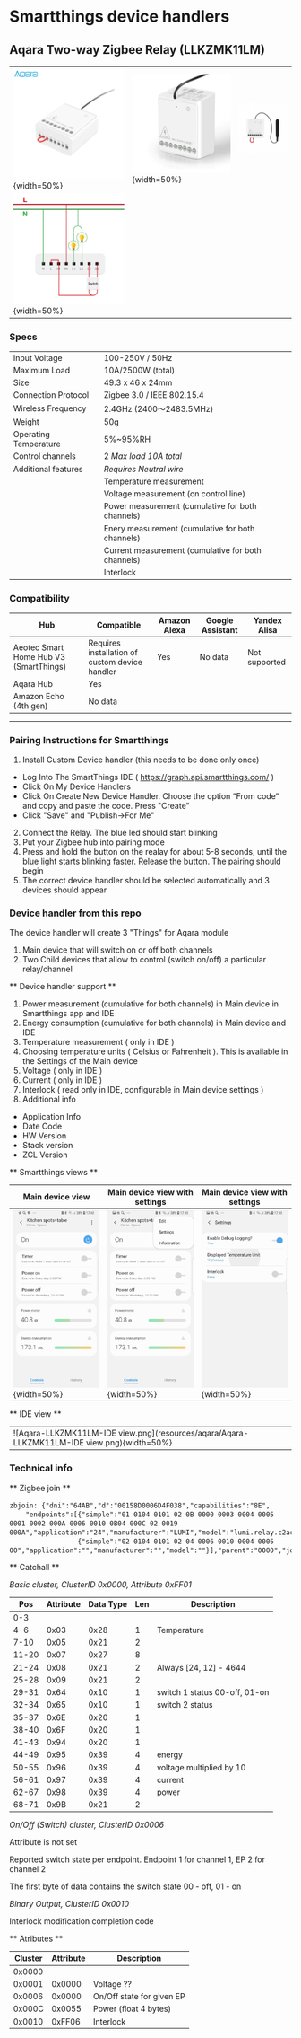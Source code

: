 # Smartthings device handlers

## Aqara Two-way Zigbee Relay (LLKZMK11LM)



|   |  |  |
|---|--|--|
|![Aqara-LLKZMK11LM-2.png](resources/aqara/Aqara-LLKZMK11LM-2.png){width=50%} | ![Aqara-LLKZMK11LM-1.png](resources/aqara/Aqara-LLKZMK11LM-1.png){width=50%} | ![Aqara-LLKZMK11LM-3.jpg](resources/aqara/Aqara-LLKZMK11LM-3.jpg) |
| ![Aqara-LLKZMK11LM-3-connection.png](resources/aqara/Aqara-LLKZMK11LM-3-connection.png){width=50%} | |




### Specs

|                       |                           |
|-----------------------|---------------------------|
| Input Voltage         | 100-250V / 50Hz           |
| Maximum Load          | 10A/2500W (total)         |
| Size                  | 49.3 x 46 x 24mm          |
| Connection Protocol   | Zigbee 3.0 / IEEE 802.15.4|
| Wireless Frequency    | 2.4GHz (2400～2483.5MHz)   |
| Weight                | 50g                       |
| Operating Temperature | 5%~95%RH                  |
| Control channels      | 2 *Max load 10A total*    |
| Additional features   | *Requires Neutral wire*   |
|                       | Temperature measurement   |
|                       | Voltage measurement (on control line)              |
|                       | Power measurement (cumulative for both channels)   |
|                       | Enery measurement (cumulative for both channels)   |
|                       | Current measurement (cumulative for both channels) |
|                       | Interlock |


### Compatibility
 |  Hub                                   | Compatible                                     | Amazon Alexa | Google Assistant | Yandex Alisa |
 |----------------------------------------|------------------------------------------------|--------------|------------------|--------------|
 | Aeotec Smart Home Hub V3 (SmartThings) | Requires installation of custom device handler | Yes          | No data          | Not supported|
 | Aqara Hub                              | Yes                                            |              |                  |              |
 | Amazon Echo (4th gen)                  | No data                                        |              |                  |              |
 

---

### Pairing Instructions for Smartthings
1. Install Custom Device handler  (this needs to be done only once)

* Log Into The SmartThings IDE ( https://graph.api.smartthings.com/ )  
* Click On My Device Handlers
* Click On Create New Device Handler. Choose the option “From code“ and copy and paste the code. Press "Create"
* Click "Save" and "Publish->For Me" 

2. Connect the Relay. The blue led should start blinking
3. Put your Zigbee hub into pairing mode
4. Press and hold the button on the realay for about 5-8 seconds, until the blue light starts blinking faster. Release the button. The pairing should begin
5. The correct device handler should be selected automatically and 3 devices should appear


### Device handler from this repo

The device handler will create 3 "Things" for Aqara module

1. Main device that will switch on or off both channels
2. Two Child devices that allow to control (switch on/off) a particular relay/channel

** Device handler support **

1. Power measurement (cumulative for both channels) in Main device in Smartthings app and IDE
2. Energy consumption (cumulative for both channels) in Main device and IDE
3. Temperature measurement ( only in IDE )
4. Choosing temperature units ( Celsius or Fahrenheit ). This is available in the Settings of the Main device
4. Voltage ( only in IDE )
5. Current ( only in IDE )
6. Interlock ( read only in IDE, configurable in Main device settings )
7. Additional info 
* Application Info
* Date Code
* HW Version
* Stack version
* ZCL Version

** Smartthings views **

|   Main device view  | Main device view with settings         | Main device view with settings |
|---------------------|----------------------------------------|--------------------------------|
| ![Aqara-LLKZMK11LM-Smartthings-MainView.jpg](resources/aqara/Aqara-LLKZMK11LM-Smartthings-MainView.jpg){width=50%}| ![Aqara-LLKZMK11LM-Smartthings-MainView-Settings.jpg](resources/aqara/Aqara-LLKZMK11LM-Smartthings-MainView-Settings.jpg){width=50%} | ![Aqara-LLKZMK11LM-Smartthings-SettingsView.jpg](resources/aqara/Aqara-LLKZMK11LM-Smartthings-SettingsView.jpg){width=50%} | 


** IDE view **

|                                                                                           |
|-------------------------------------------------------------------------------------------|
| ![Aqara-LLKZMK11LM-IDE view.png](resources/aqara/Aqara-LLKZMK11LM-IDE view.png){width=50%}|

### Technical info

** Zigbee join **


    zbjoin: {"dni":"64AB","d":"00158D0006D4F038","capabilities":"8E",
        "endpoints":[{"simple":"01 0104 0101 02 0B 0000 0003 0004 0005 0001 0002 000A 0006 0010 0B04 000C 02 0019 000A","application":"24","manufacturer":"LUMI","model":"lumi.relay.c2acn01"},
	                 {"simple":"02 0104 0101 02 04 0006 0010 0004 0005 00","application":"","manufacturer":"","model":""}],"parent":"0000","joinType":1,"joinDurationMs":689,"joinAttempts":1}



** Catchall **

*Basic cluster, ClusterID 0x0000, Attribute 0xFF01*

|Pos   |Attribute | Data Type | Len |Description                    |
|------|----------|-----------|-----|-------------------------------|
|0-3   |          |           |     |                               |     	           	     	             
|4-6   |0x03      | 0x28      |	1   | Temperature                   |
|7-10  | 0x05     | 0x21      |	2   |	                            |
|11-20 | 0x07     | 0x27      |	8   |	                            |
|21-24 | 0x08     | 0x21      |	2   | Always [24, 12] - 4644        |
|25-28 | 0x09     | 0x21      |	2   |	                            |
|29-31 | 0x64     | 0x10      |	1   | switch 1 status 00-off, 01-on |
|32-34 | 0x65     | 0x10      |	1   | switch 2 status               |
|35-37 | 0x6E     | 0x20      |	1   |	                            |
|38-40 | 0x6F     | 0x20      |	1   |	                            |
|41-43 | 0x94     | 0x20      |	1   |	                            |
|44-49 | 0x95     | 0x39      |	4   | energy                        |
|50-55 | 0x96     | 0x39      |	4   | voltage multiplied by 10      |
|56-61 | 0x97     | 0x39      |	4   | current                       |
|62-67 | 0x98     | 0x39      |	4   | power                         |
|68-71 | 0x9B     | 0x21      |	2   |	                            |

*On/Off (Switch) cluster, ClusterID 0x0006*

Attribute is not set

Reported switch state per endpoint. Endpoint 1 for channel 1, EP 2 for channel 2 

The first byte of data contains the switch state 00 - off, 01 - on


*Binary Output, ClusterID 0x0010*

Interlock modification completion code 



** Atributes **

| Cluster | Attribute | Description  |
|---------|-----------|--------------|
| 0x0000  |           |              |
| 0x0001  | 0x0000    | Voltage ??   |
| 0x0006  | 0x0000    | On/Off state for given  EP |
| 0x000C  | 0x0055    | Power (float 4 bytes) |
| 0x0010  | 0xFF06    | Interlock    |
